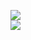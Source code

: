 [![](https://img.shields.io/badge/Made%20With-Github%20Spray-lightgrey.svg?style=for-the-badge&logo=github)](https://github.com/Annihil/github-spray#20836)  
[![](https://i.imgur.com/2DrTn0Z.gif)](https://github.com/Annihil/github-spray)
